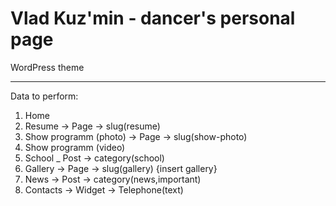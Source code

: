 Vlad Kuz'min - dancer's personal page
================

WordPress theme


---

Data to perform:

1. Home
2. Resume -> Page -> slug(resume)
3. Show programm (photo) -> Page -> slug(show-photo)
3. Show programm (video)
4. School _ Post -> category(school)
5. Gallery -> Page -> slug(gallery) {insert gallery}
6. News -> Post -> category(news,important)
7. Contacts -> Widget -> Telephone(text)